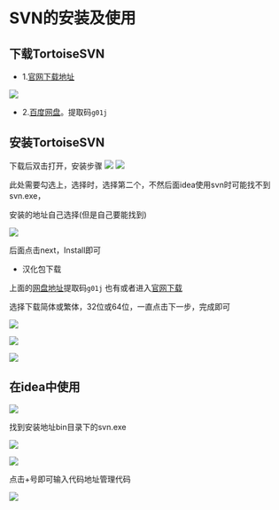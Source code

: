 # SVN的安装及使用
## 下载TortoiseSVN
  * 1.[官网下载地址](https://www.visualsvn.com/visualsvn/download/tortoisesvn/)
  
  ![](../../.vuepress/public/img/tools/codeManagement/svn1.png)
  
  * 2.[百度网盘](https://pan.baidu.com/s/1t4gnYVTYojX75Is4yM76OA)。提取码`g01j`
## 安装TortoiseSVN
 下载后双击打开，安装步骤
 ![](../../.vuepress/public/img/tools/codeManagement/svn2.png)
 ![](../../.vuepress/public/img/tools/codeManagement/svn3.png)
 
 此处需要勾选上，选择时，选择第二个，不然后面idea使用svn时可能找不到svn.exe，
 
 安装的地址自己选择(但是自己要能找到)
 
 ![](../../.vuepress/public/img/tools/codeManagement/svn4.png)
 
 后面点击next，Install即可
 
 * 汉化包下载
 
 上面的[网盘地址](https://pan.baidu.com/s/1t4gnYVTYojX75Is4yM76OA)提取码`g01j`
 也有或者进入[官网下载](http://tortoisesvn.net/downloads.html)
 
 选择下载简体或繁体，32位或64位，一直点击下一步，完成即可
 
 ![](../../.vuepress/public/img/tools/codeManagement/svn5.png)
 
 ![](../../.vuepress/public/img/tools/codeManagement/svn6.png)
 
 ![](../../.vuepress/public/img/tools/codeManagement/svn7.png)
 
## 在idea中使用
 ![](../../.vuepress/public/img/tools/codeManagement/svn8.png)
 
 找到安装地址bin目录下的svn.exe
 
 ![](../../.vuepress/public/img/tools/codeManagement/svn9.png)
 
 ![](../../.vuepress/public/img/tools/codeManagement/svn10.png)
 
 点击+号即可输入代码地址管理代码
 
 ![](../../.vuepress/public/img/tools/codeManagement/svn11.png)
 
 
 
 